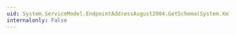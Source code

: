```yaml
---
uid: System.ServiceModel.EndpointAddressAugust2004.GetSchema(System.Xml.Schema.XmlSchemaSet)
internalonly: False
---
```

